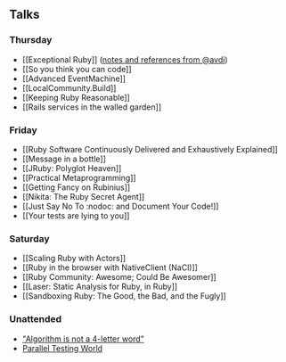 ## Talks

### Thursday

* [[Exceptional Ruby]] ([notes and references from @avdi](http://avdi.org/devblog/exceptional-ruby/))
* [[So you think you can code]]
* [[Advanced EventMachine]]
* [[LocalCommunity.Build]]
* [[Keeping Ruby Reasonable]]
* [[Rails services in the walled garden]]

### Friday

* [[Ruby Software Continuously Delivered and Exhaustively Explained]]
* [[Message in a bottle]]
* [[JRuby: Polyglot Heaven]]
* [[Practical Metaprogramming]]
* [[Getting Fancy on Rubinius]]
* [[Nikita: The Ruby Secret Agent]]
* [[Just Say No To :nodoc: and Document Your Code!]]
* [[Your tests are lying to you]]

### Saturday

* [[Scaling Ruby with Actors]]
* [[Ruby in the browser with NativeClient (NaCl)]]
* [[Ruby Community: Awesome; Could Be Awesomer]]
* [[Laser: Static Analysis for Ruby, in Ruby]]
* [[Sandboxing Ruby: The Good, the Bad, and the Fugly]]

### Unattended

* ["Algorithm is not a 4-letter word"](http://www.jamisbuck.org/presentations/rubyconf2011/index.html)
* [Parallel Testing World](http://speakerdeck.com/u/sorah/p/parallel-testing-world)